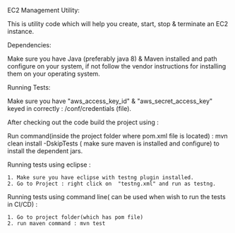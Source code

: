 EC2 Management Utility:

This is utility code which will help you create, start, stop & terminate an EC2 instance.
 
Dependencies:

Make sure you have Java (preferably java 8) & Maven installed and path configure on your system, if not follow the vendor instructions for installing them on your operating system.


Running Tests:

Make sure you have "aws_access_key_id" & "aws_secret_access_key" keyed in correctly :
<project folder>/conf/credentials (file).
	

After checking out the code build the project using :

Run command(inside the project folder where pom.xml file is located) : mvn clean install -DskipTests ( make sure maven is installed and configure) to install the dependent jars.

Running tests using eclipse : 

	1. Make sure you have eclipse with testng plugin installed.
	2. Go to Project : right click on  "testng.xml" and run as testng.
	
Running tests using command line( can be used when wish to run the tests in CI/CD) :

  	1. Go to project folder(which has pom file)
  	2. run maven command : mvn test
